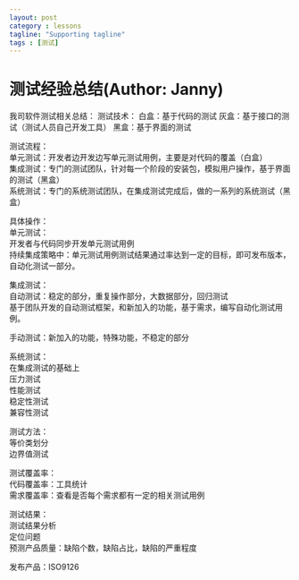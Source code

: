 ```yaml
---
layout: post
category : lessons
tagline: "Supporting tagline"
tags : [测试]
---
```



#   测试经验总结(Author: Janny)      
我司软件测试相关总结：
测试技术：
白盒：基于代码的测试
灰盒：基于接口的测试（测试人员自己开发工具）
黑盒：基于界面的测试
 
测试流程：    
单元测试：开发者边开发边写单元测试用例，主要是对代码的覆盖（白盒）    
集成测试：专门的测试团队，针对每一个阶段的安装包，模拟用户操作，基于界面的测试（黑盒）    
系统测试：专门的系统测试团队，在集成测试完成后，做的一系列的系统测试（黑盒）    
    
具体操作：    
单元测试：    
开发者与代码同步开发单元测试用例    
持续集成策略中：单元测试用例测试结果通过率达到一定的目标，即可发布版本，自动化测试一部分。    
    
集成测试：    
自动测试：稳定的部分，重复操作部分，大数据部分，回归测试    
基于团队开发的自动测试框架，和新加入的功能，基于需求，编写自动化测试用例。    
    
手动测试：新加入的功能，特殊功能，不稳定的部分    
    
系统测试：    
在集成测试的基础上    
压力测试    
性能测试    
稳定性测试    
兼容性测试    

测试方法：    
等价类划分    
边界值测试    

测试覆盖率：    
代码覆盖率：工具统计    
需求覆盖率：查看是否每个需求都有一定的相关测试用例    
    
测试结果：    
测试结果分析    
定位问题    
预测产品质量：缺陷个数，缺陷占比，缺陷的严重程度    

    
发布产品：ISO9126    
    
